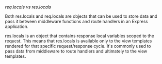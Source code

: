 *req.locals vs res.locals*

Both res.locals and req.locals are objects that can be used to store data and pass it between middleware functions and route handlers in an Express application.

res.locals is an object that contains response local variables scoped to the request. This means that res.locals is available only to the view templates rendered for that specific request/response cycle. It's commonly used to pass data from middleware to route handlers and ultimately to the view templates.



